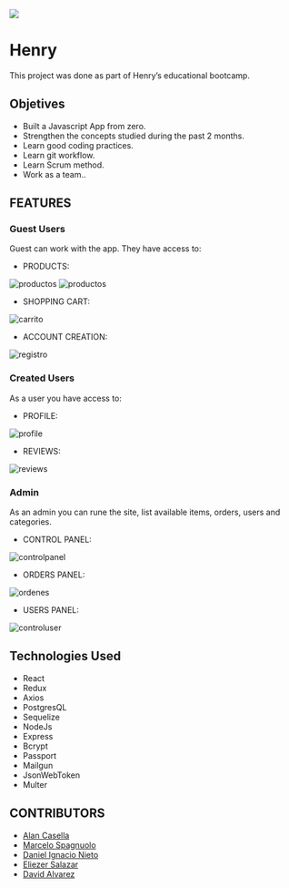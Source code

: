 <p align='left'>
    <img src='https://static.wixstatic.com/media/85087f_0d84cbeaeb824fca8f7ff18d7c9eaafd~mv2.png/v1/fill/w_160,h_30,al_c,q_85,usm_0.66_1.00_0.01/Logo_completo_Color_1PNG.webp' </img>
</p>

# Henry

This project was done as part of Henry’s educational bootcamp.

## Objetives

- Built a Javascript App from zero.
- Strengthen the concepts studied during the past 2 months.
- Learn good coding practices.
- Learn git workflow.
- Learn Scrum method.
- Work as a team..

## FEATURES

### Guest Users

Guest can work with the app. They have access to:

- PRODUCTS:

![productos](./img/catalogo.jpg)
![productos](./img/destacados.jpg)

- SHOPPING CART:

![carrito](./img/carrito.jpg)

- ACCOUNT CREATION:

![registro](./img/registro.jpg)

### Created Users

As a user you have access to:

- PROFILE:

![profile](./img/profile.jpg)

- REVIEWS:

![reviews](./img/reviews.jpg)

### Admin

As an admin you can rune the site, list available items, orders, users and categories.

- CONTROL PANEL:

![controlpanel](./img/controlpanel.jpg)

- ORDERS PANEL:

![ordenes](./img/adminorders.jpg)

- USERS PANEL:

![controluser](./img/controluser.jpg)

## Technologies Used

- React
- Redux
- Axios
- PostgresQL
- Sequelize
- NodeJs
- Express
- Bcrypt
- Passport
- Mailgun
- JsonWebToken
- Multer

## CONTRIBUTORS

- [Alan Casella](https://github.com/AlanCasella)
- [Marcelo Spagnuolo](https://github.com/MarceloSpagnuolo)
- [Daniel Ignacio Nieto](https://github.com/Daniel-Ignacio-Nieto)
- [Eliezer Salazar](https://github.com/babinobass)
- [David Alvarez](https://github.com/aalvag)
